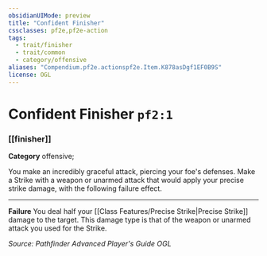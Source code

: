 ```yaml
---
obsidianUIMode: preview
title: "Confident Finisher"
cssclasses: pf2e,pf2e-action
tags:
  - trait/finisher
  - trait/common
  - category/offensive
aliases: "Compendium.pf2e.actionspf2e.Item.K878asDgf1EF0B9S"
license: OGL
---
```

# Confident Finisher `pf2:1`

### [[finisher]]

**Category** offensive; 




You make an incredibly graceful attack, piercing your foe's defenses. Make a Strike with a weapon or unarmed attack that would apply your precise strike damage, with the following failure effect.

* * *

**Failure** You deal half your [[Class Features/Precise Strike|Precise Strike]] damage to the target. This damage type is that of the weapon or unarmed attack you used for the Strike.

*Source: Pathfinder Advanced Player's Guide*
*OGL*